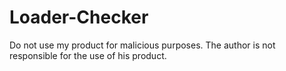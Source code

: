 # Loader-Checker

Do not use my product for malicious purposes.
The author is not responsible for the use of his product.
